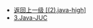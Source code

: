 - [返回上一级 [(2).java-high]](2.JavaNotes/(2).java-high/)
- [3.Java-JUC](2.JavaNotes/(2).java-high/3.Java-JUC/)
